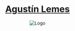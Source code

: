 <a href = "https://www.agustinlemes.com" rel = "noopener noreferrer" target = "_blank">
    <h1 align="center">
        Agustín Lemes
    </h1>
</a>
<div align="center">
  <img alt="Logo" src="https://www.agustinlemes.com/img/demo.png"/>
</div>
